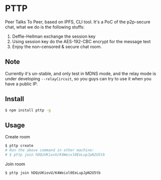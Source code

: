 # PTTP
Peer Talks To Peer, based on IPFS, CLI tool.
It's a PoC of the p2p-secure chat, what we do is the following stuffs:
1. Deffie-Hellman exchange the session key
2. Using session key do the AES-192-CBC encrypt for the message text
3. Enjoy the non-censored & secure chat room.

## Note
Currently it's un-stable, and only test in MDNS mode, and the relay mode is under developing `--relayCircuit`, so you guys can try to use it when you have a public IP.

## Install

```sh
$ npm install pttp -g
```

## Usage

Create room
```sh
$ pttp create 
# Run the above command in other machine:
# $ pttp join hDQzUKiovU/K4Weixl0EeLupJpN2U5tb
```

Join room
```sh
$ pttp join hDQzUKiovU/K4Weixl0EeLupJpN2U5tb
```